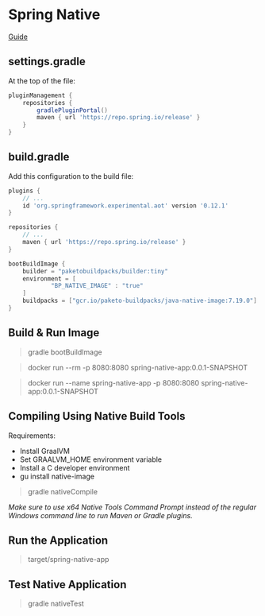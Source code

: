 # Spring Native

[Guide](https://docs.spring.io/spring-native/docs/current/reference/htmlsingle/)

## settings.gradle

At the top of the file:

```groovy dsl
pluginManagement {
    repositories {
        gradlePluginPortal()
        maven { url 'https://repo.spring.io/release' }
    }
}
```

## build.gradle

Add this configuration to the build file:

```groovy dsl
plugins {
    // ...
    id 'org.springframework.experimental.aot' version '0.12.1'
}

repositories {
    // ...
    maven { url 'https://repo.spring.io/release' }
}

bootBuildImage {
    builder = "paketobuildpacks/builder:tiny"
    environment = [
            "BP_NATIVE_IMAGE" : "true"
    ]
    buildpacks = ["gcr.io/paketo-buildpacks/java-native-image:7.19.0"]
}
```

## Build & Run Image

> gradle bootBuildImage

> docker run --rm -p 8080:8080 spring-native-app:0.0.1-SNAPSHOT

> docker run --name spring-native-app -p 8080:8080 spring-native-app:0.0.1-SNAPSHOT

## Compiling Using Native Build Tools

Requirements:
- Install GraalVM
- Set GRAALVM_HOME environment variable
- Install a C developer environment
- gu install native-image

> gradle nativeCompile

*Make sure to use x64 Native Tools Command Prompt instead of the regular Windows command line to run Maven or Gradle plugins.*

## Run the Application

> target/spring-native-app

## Test Native Application

> gradle nativeTest